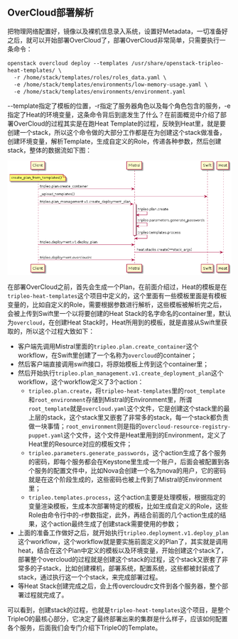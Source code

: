 ## OverCloud部署解析

把物理网络配置好，镜像以及裸机信息录入系统，设置好Metadata，一切准备好之后，就可以开始部署OverCloud了，部署OverCloud非常简单，只需要执行一条命令：

```
openstack overcloud deploy --templates /usr/share/openstack-tripleo-heat-templates/ \
  -r /home/stack/templates/roles/roles_data.yaml \
  -e /home/stack/templates/environments/low-memory-usage.yaml \
  -e /home/stack/templates/environments/environment.yaml
```

--template指定了模板的位置，-r指定了服务器角色以及每个角色包含的服务，-e指定了Heat的环境变量，这条命令背后到底发生了什么？在前面概览中介绍了部署OverCloud的过程其实是在跑Heat Template的过程，反映到Heat里，就是要创建一个stack，所以这个命令做的大部分工作都是在为创建这个stack做准备，创建环境变量，解析Template，生成自定义的Role，传递各种参数，然后创建stack，整体的数据流如下图：

![](/assets/overcloud_dataflow.png)

在部署OverCloud之前，首先会生成一个Plan，在前面介绍过，Heat的模板是在`tripleo-heat-templates`这个项目中定义的，这个里面有一些模板里面是有模板变量的，比如自定义的Role，需要根据参数进行解析，这些模板被解析完之后，会被上传到Swift里一个以将要创建的Heat Stack的名字命名的container里，默认为`overcloud`，在创建Heat Stack时，Heat所用到的模板，就是直接从Swift里获取的，所以这个过程大致如下：

* 客户端先调用Mistral里面的`tripleo.plan.create_container`这个workflow，在Swift里创建了一个名称为`overcloud`的container；
* 然后客户端直接调用swift接口，将原始模板上传到这个container里；
* 然后开始执行`tripleo.plan_management.v1.create_deployment_plan`这个workflow，这个workflow定义了3个action：
  * `tripleo.plan.create`，将`tripleo-heat-templates`里的`root_template`和`root_environment`存储到Mistral的Environment里，所谓`root_template`就是`overcloud.yaml`这个文件，它是创建这个stack里的最上层的stack，这个stack里又嵌套了非常多的stack，每一个stack都负责做一块事情；`root_environment`则是指的`overcloud-resource-registry-puppet.yaml`这个文件，这个文件是Heat里用到的Environment，定义了Heat里的Resource对应的模板文件；
  * `tripleo.parameters.generate_passwords`，这个action生成了各个服务的密码，即每个服务都会在Keystone里生成一个账户，后面会被配置到各个服务的配置文件中，比如Nova会创建一个名为nova的用户，它的密码就是在这个阶段生成的，这些密码也被上传到了Mistral的Environment里；
  * `tripleo.templates.process`，这个action主要是处理模板，根据指定的变量渲染模板，生成本次部署特定的模板，比如生成自定义的Role，这些Role由命令行中的-r参数指定，此外，再结合前面的几个action生成的结果，这个action最终生成了创建stack需要使用的参数；
* 上面的准备工作做好之后，就开始执行`tripleo.deployment.v1.deploy_plan`这个workflow，这个workflow就是要实施前面定义的Plan了，其实就是调用heat，结合在这个Plan中定义的模板以及环境变量，开始创建这个stack了，部署整个overcloud的过程就是创建这个stack的过程，这个stack又嵌套了非常多的子stack，比如创建裸机，部署系统，配置系统，这些都被封装成了stack，通过执行这一个个stack，来完成部署过程。
* 等Heat Stack创建完成之后，会上传overcloudrc文件到各个服务器，整个部署过程就完成了。

可以看到，创建stack的过程，也就是`tripleo-heat-templates`这个项目，是整个TripleO的最核心部分，它决定了最终部署出来的集群是什么样子，应该如何配置各个服务，后面我们会专门介绍下TripleO的Template。


